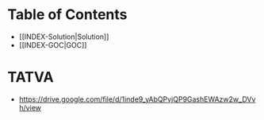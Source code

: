 # Table of Contents 
- [[INDEX-Solution|Solution]]
- [[INDEX-GOC|GOC]]

# TATVA
- https://drive.google.com/file/d/1inde9_yAbQPvjQP9GashEWAzw2w_DVvh/view